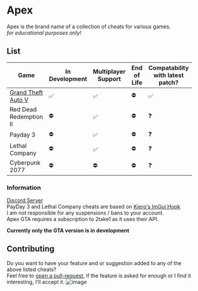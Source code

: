 # Apex 

Apex is the brand name of a collection of cheats for various games. \
*for educational purposes only!*

## List
Game | In Development | Multiplayer Support | End of Life | Compatability with latest patch?
------------ | ------------- | ------------- | ------------- | -------------
[Grand Theft Auto V](https://github.com/Unknxwn007/Apex/tree/main/grandtheftautov) | ✅ | ✅ | ⛔ | ✅
Red Dead Redemption II | ⛔ | ✅ | ⛔ | ❓
Payday 3 | ⛔ | ✅ | ⛔ | ❓
Lethal Company | ⛔ | ✅ | ⛔ | ❓
Cyberpunk 2077 | ⛔ | ⛔ | ⛔ | ❓

### Information
[Discord Server](https://discord.gg/Hc9dUjFr) \
PayDay 3 and Lethal Company cheats are based on [Kiero's ImGui Hook](https://github.com/rdbo/ImGui-DirectX-11-Kiero-Hook) \
I am not responsible for any suspensions / bans to your account. \
Apex GTA requires a subscription to 2take1 as it uses their API.

**Currently only the GTA version is in development**

## Contributing
Do you want to have your feature and or suggestion added to any of the above listed cheats? \
Feel free to [open a pull-request](https://github.com/Unknxwn007/Apex/pulls), if the feature is asked for enough or I find it interesting, I'll accept it. 
![image](https://github.com/Unknxwn007/Apex/assets/122758988/88407abf-a254-4f39-b27d-0394bb1a0008)
